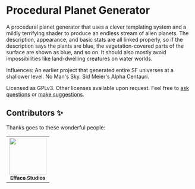 # Procedural Planet Generator
A procedural planet generator that uses a clever templating system and a mildly terrifying shader to produce an endless stream of alien planets. The description, appearance, and basic stats are all linked properly, so if the description says the plants are blue, the vegetation-covered parts of the surface are shown as blue, and so on. It should also mostly avoid impossibilities like land-dwelling creatures on water worlds.

Influences: An earlier project that generated entire SF universes at a shallower level. No Man's Sky. Sid Meier's Alpha Centauri.

Licensed as GPLv3. Other licenses available upon request. Feel free to [ask questions](mailto:zarkonnen@gmail.com) or [make suggestions](https://github.com/Zarkonnen/GenGen/issues).

## Contributors ✨

Thanks goes to these wonderful people:

<table>
  <tr>
    <td align="center"><a href="https://www.effacestudios.com"><img src="https://avatars2.githubusercontent.com/u/33323258?s=96&v=4" width="100px;" alt=""/><br /><sub><b>Efface Studios</b></sub></a><br /></td>
  </tr>
</table>
